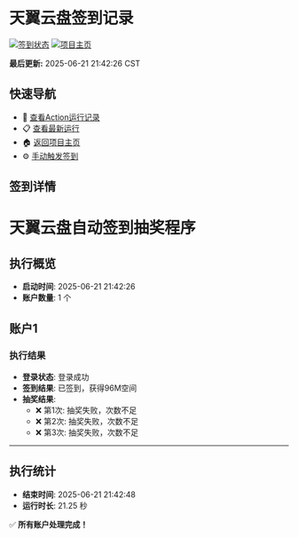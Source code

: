 # 天翼云盘签到记录

[![签到状态](https://github.com/sunlyc/189pan/actions/workflows/main.yml/badge.svg)](https://github.com/sunlyc/189pan/actions/workflows/main.yml) [![项目主页](https://img.shields.io/badge/GitHub-项目主页-blue?logo=github)](https://github.com/sunlyc/189pan)

**最后更新:** 2025-06-21 21:42:26 CST

## 快速导航

- 🔄 [查看Action运行记录](https://github.com/sunlyc/189pan/actions)
- 📋 [查看最新运行](https://github.com/sunlyc/189pan/actions/runs/15796296667)
- 🏠 [返回项目主页](https://github.com/sunlyc/189pan)
- ⚙️ [手动触发签到](https://github.com/sunlyc/189pan/actions/workflows/main.yml)

## 签到详情

# 天翼云盘自动签到抽奖程序

## 执行概览
- **启动时间**: 2025-06-21 21:42:26
- **账户数量**: 1 个

## 账户1
### 执行结果
- **登录状态**: 登录成功
- **签到结果**: 已签到，获得96M空间
- **抽奖结果**:
  - ❌ 第1次: 抽奖失败，次数不足
  - ❌ 第2次: 抽奖失败，次数不足
  - ❌ 第3次: 抽奖失败，次数不足

---
## 执行统计
- **结束时间**: 2025-06-21 21:42:48
- **运行时长**: 21.25 秒

✅ **所有账户处理完成！**
